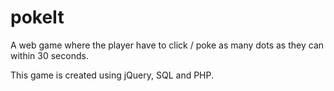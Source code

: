 # pokeIt
A web game where the player have to click / poke as many dots as they can within 30 seconds.

This game is created using jQuery, SQL and PHP.
